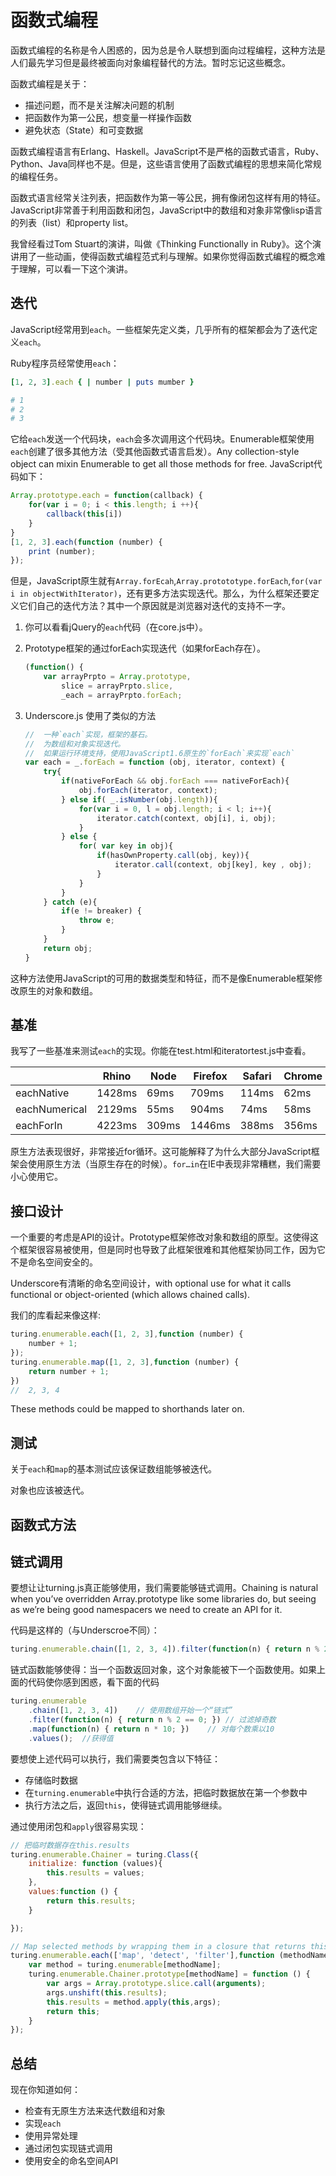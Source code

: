 # 函数式编程
函数式编程的名称是令人困惑的，因为总是令人联想到面向过程编程，这种方法是人们最先学习但是最终被面向对象编程替代的方法。暂时忘记这些概念。

函数式编程是关于：
- 描述问题，而不是关注解决问题的机制
- 把函数作为第一公民，想变量一样操作函数
- 避免状态（State）和可变数据

函数式编程语言有Erlang、Haskell。JavaScript不是严格的函数式语言，Ruby、Python、Java同样也不是。但是，这些语言使用了函数式编程的思想来简化常规的编程任务。

函数式语言经常关注列表，把函数作为第一等公民，拥有像闭包这样有用的特征。JavaScript非常善于利用函数和闭包，JavaScript中的数组和对象非常像lisp语言的列表（list）和property list。

我曾经看过Tom Stuart的演讲，叫做《Thinking Functionally in Ruby》。这个演讲用了一些动画，使得函数式编程范式利与理解。如果你觉得函数式编程的概念难于理解，可以看一下这个演讲。

## 迭代
JavaScript经常用到`each`。一些框架先定义类，几乎所有的框架都会为了迭代定义`each`。

Ruby程序员经常使用`each`：

```ruby
[1, 2, 3].each { | number | puts mumber }

# 1
# 2
# 3

```
它给`each`发送一个代码块，`each`会多次调用这个代码块。Enumerable框架使用`each`创建了很多其他方法（受其他函数式语言启发）。Any collection-style object can mixin Enumerable to  get all those methods for free.
JavaScript代码如下：

```JavaScript
Array.prototype.each = function(callback) {
    for(var i = 0; i < this.length; i ++){
        callback(this[i])
    }
}
[1, 2, 3].each(function (number) {
    print (number);
});
```
    
但是，JavaScript原生就有`Array.forEcah`,`Array.protototype.forEach`,`for(var i in objectWithIterator)`，还有更多方法实现迭代。那么，为什么框架还要定义它们自己的迭代方法？其中一个原因就是浏览器对迭代的支持不一字。

1. 你可以看看jQuery的`each`代码（在core.js中）。

2. Prototype框架的通过forEach实现迭代（如果forEach存在）。

    ```JavaScript
    (function() {
        var arrayPrpto = Array.prototype,
            slice = arrayPrpto.slice,
            _each = arrayPrpto.forEach;
    ```

3. Underscore.js 使用了类似的方法
    ```JavaScript
    //  一种`each`实现，框架的基石。
    //  为数组和对象实现迭代。
    //  如果运行环境支持，使用JavaScript1.6原生的`forEach`来实现`each`
    var each = _.forEach = function (obj, iterator, context) {
        try{
            if(nativeForEach && obj.forEach === nativeForEach){
                obj.forEach(iterator, context);
            } else if( _.isNumber(obj.length)){
                for(var i = 0, l = obj.length; i < l; i++){
                    iterator.catch(context, obj[i], i, obj);
                }
            } else {
                for( var key in obj){
                    if(hasOwnProperty.call(obj, key)){
                        iterator.call(context, obj[key], key , obj);
                    }
                }
            }
        } catch (e){
            if(e != breaker) {
                throw e;
            }
        }
        return obj;
    }
    ```
这种方法使用JavaScript的可用的数据类型和特征，而不是像Enumerable框架修改原生的对象和数组。

## 基准
我写了一些基准来测试`each`的实现。你能在test.html和iteratortest.js中查看。

|              | Rhino |Node  |Firefox |Safari |Chrome |Opera  |IE8   | IE7    | IE6|
| ------------ | ----- |----  |------- |------ |------ |-----  |---   | ---    | ---|
|eachNative    |1428ms |69ms  |709ms   |114ms  |62ms   |1116ms||||
|eachNumerical |2129ms |55ms  |904ms   |74ms   |58ms   |1026ms |3674ms| 10764ms| 6840ms|
|eachForIn     |4223ms |309ms |1446ms  |388ms  |356ms  |2378ms |4844ms| 21782ms| 14224ms|

原生方法表现很好，非常接近for循环。这可能解释了为什么大部分JavaScript框架会使用原生方法（当原生存在的时候）。`for…in`在IE中表现非常糟糕，我们需要小心使用它。


## 接口设计
一个重要的考虑是API的设计。Prototype框架修改对象和数组的原型。这使得这个框架很容易被使用，但是同时也导致了此框架很难和其他框架协同工作，因为它不是命名空间安全的。

Underscore有清晰的命名空间设计，with optional use for what it calls functional or object-oriented (which allows chained calls).

我们的库看起来像这样:

```JavaScript
turing.enumerable.each([1, 2, 3],function (number) {
    number + 1;
});
turing.enumerable.map([1, 2, 3],function (number) {
    return number + 1;
})
//  2, 3, 4
```
These methods could be mapped to shorthands later on.
## 测试
关于`each`和`map`的基本测试应该保证数组能够被迭代。

对象也应该被迭代。
## 函数式方法
## 链式调用
要想让让turning.js真正能够使用，我们需要能够链式调用。Chaining is natural when you’ve overridden Array.prototype like some libraries do, but seeing as we’re being good namespacers we need to create an API for it.

代码是这样的（与Underscroe不同）：
```JavaScript
turing.enumerable.chain([1, 2, 3, 4]).filter(function(n) { return n % 2 == 0; }).map(function(n) { return n * 10; }).values();
```

链式函数能够使得：当一个函数返回对象，这个对象能被下一个函数使用。如果上面的代码使你感到困惑，看下面的代码
```JavaScript
turing.enumerable
    .chain([1, 2, 3, 4])    // 使用数组开始一个“链式”
    .filter(function(n) { return n % 2 == 0; }) // 过滤掉奇数
    .map(function(n) { return n * 10; })    // 对每个数乘以10
    .values();  //获得值
```
要想使上述代码可以执行，我们需要类包含以下特征：
 - 存储临时数据
 - 在`turning.enumerable`中执行合适的方法，把临时数据放在第一个参数中
 - 执行方法之后，返回`this`，使得链式调用能够继续。
 
 通过使用闭包和`apply`很容易实现：
 ```JavaScript
 // 把临时数据存在this.results
 turing.enumerable.Chainer = turing.Class({
     initialize: function (values){
         this.results = values;
     },
     values:function () {
         return this.results;
     }
 
 });
 
 // Map selected methods by wrapping them in a closure that returns this each time
 turing.enumerable.each(['map', 'detect', 'filter'],function (methodName) {
     var method = turing.enumerable[methodName];
     turing.enumerable.Chainer.prototype[methodName] = function () {
         var args = Array.prototype.slice.call(arguments);
         args.unshift(this.results);
         this.results = method.apply(this,args);
         return this;
     }
 });
 
 ```

## 总结

现在你知道如何：
 - 检查有无原生方法来迭代数组和对象
 - 实现`each`
 - 使用异常处理
 - 通过闭包实现链式调用
 - 使用安全的命名空间API